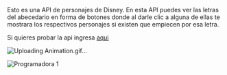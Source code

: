 Esto es una API de personajes de Disney.
En esta API puedes ver las letras del abecedario en forma de botones donde al darle clic a alguna de ellas te mostrara los respectivos personajes si existen que empiecen por esa letra.

Si quieres probar la api ingresa [aqui](https://tourmaline-bubblegum-ebe82e.netlify.app/)

![Uploading Animation.gif…]()


![Programadora 1](https://github.com/user-attachments/assets/85fa1b9f-b0d0-43a1-9587-049a2f05d9f0)
